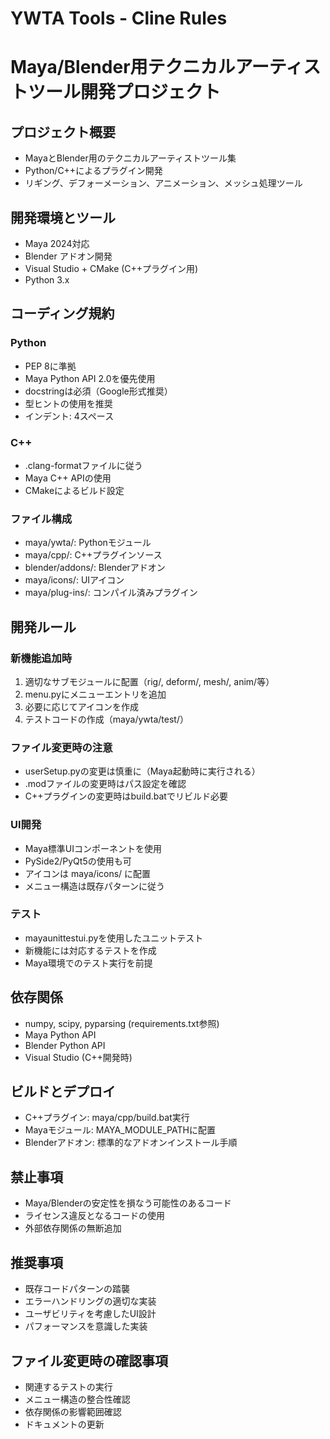 # YWTA Tools - Cline Rules
# Maya/Blender用テクニカルアーティストツール開発プロジェクト

## プロジェクト概要
- MayaとBlender用のテクニカルアーティストツール集
- Python/C++によるプラグイン開発
- リギング、デフォーメーション、アニメーション、メッシュ処理ツール

## 開発環境とツール
- Maya 2024対応
- Blender アドオン開発
- Visual Studio + CMake (C++プラグイン用)
- Python 3.x

## コーディング規約

### Python
- PEP 8に準拠
- Maya Python API 2.0を優先使用
- docstringは必須（Google形式推奨）
- 型ヒントの使用を推奨
- インデント: 4スペース

### C++
- .clang-formatファイルに従う
- Maya C++ APIの使用
- CMakeによるビルド設定

### ファイル構成
- maya/ywta/: Pythonモジュール
- maya/cpp/: C++プラグインソース
- blender/addons/: Blenderアドオン
- maya/icons/: UIアイコン
- maya/plug-ins/: コンパイル済みプラグイン

## 開発ルール

### 新機能追加時
1. 適切なサブモジュールに配置（rig/, deform/, mesh/, anim/等）
2. menu.pyにメニューエントリを追加
3. 必要に応じてアイコンを作成
4. テストコードの作成（maya/ywta/test/）

### ファイル変更時の注意
- userSetup.pyの変更は慎重に（Maya起動時に実行される）
- .modファイルの変更時はパス設定を確認
- C++プラグインの変更時はbuild.batでリビルド必要

### UI開発
- Maya標準UIコンポーネントを使用
- PySide2/PyQt5の使用も可
- アイコンは maya/icons/ に配置
- メニュー構造は既存パターンに従う

### テスト
- mayaunittestui.pyを使用したユニットテスト
- 新機能には対応するテストを作成
- Maya環境でのテスト実行を前提

## 依存関係
- numpy, scipy, pyparsing (requirements.txt参照)
- Maya Python API
- Blender Python API
- Visual Studio (C++開発時)

## ビルドとデプロイ
- C++プラグイン: maya/cpp/build.bat実行
- Mayaモジュール: MAYA_MODULE_PATHに配置
- Blenderアドオン: 標準的なアドオンインストール手順

## 禁止事項
- Maya/Blenderの安定性を損なう可能性のあるコード
- ライセンス違反となるコードの使用
- 外部依存関係の無断追加

## 推奨事項
- 既存コードパターンの踏襲
- エラーハンドリングの適切な実装
- ユーザビリティを考慮したUI設計
- パフォーマンスを意識した実装

## ファイル変更時の確認事項
- 関連するテストの実行
- メニュー構造の整合性確認
- 依存関係の影響範囲確認
- ドキュメントの更新
